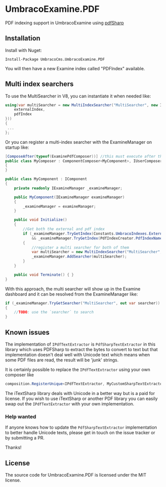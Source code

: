 # UmbracoExamine.PDF

PDF indexing support in UmbracoExamine using [pdfSharp](https://github.com/empira/PDFsharp)

## Installation

Install with Nuget:

    Install-Package UmbracoCms.UmbracoExamine.PDF
  
You will then have a new Examine index called "PDFIndex" available.

## Multi index searchers

To use the MultiSearcher in V8, you can instantiate it when needed like:

```cs
using(var multiSearcher = new MultiIndexSearcher("MultiSearcher", new IIndex[] { 
    externalIndex, 
	pdfIndex 
}))
{
 ...
};
```

Or you can register a multi-index searcher with the ExamineManager on startup like:

```cs
[ComposeAfter(typeof(ExaminePdfComposer))] //this must execute after the ExaminePdfComposer composer
public class MyComposer : ComponentComposer<MyComponent>, IUserComposer
{
}

public class MyComponent : IComponent
{
    private readonly IExamineManager _examineManager;

    public MyComponent(IExamineManager examineManager)
    {
        _examineManager = examineManager;
    }

    public void Initialize()
    {
        //Get both the external and pdf index
        if (_examineManager.TryGetIndex(Constants.UmbracoIndexes.ExternalIndexName, out var externalIndex)
            && _examineManager.TryGetIndex(PdfIndexCreator.PdfIndexName, out var pdfIndex))
        {
            //register a multi searcher for both of them
            var multiSearcher = new MultiIndexSearcher("MultiSearcher", new IIndex[] { externalIndex, pdfIndex });
            _examineManager.AddSearcher(multiSearcher);
        }
    }

    public void Terminate() { }
}
```

With this approach, the multi searcher will show up in the Examine dashboard and it can be resolved from the ExamineManager like:

```cs
if (_examineManager.TryGetSearcher("MultiSearcher", out var searcher))
{
    //TODO: use the `searcher` to search
}
```

## Known issues

The implementation of `IPdfTextExtractor` is `PdfSharpTextExtractor` in this library which uses PDFSharp to extract the bytes to convert to text but
that implementation doesn't deal well with Unicode text which means when some PDF files are read, the result will be 'junk' strings.

It is certainly possible to replace the `IPdfTextExtractor` using your own composer like

```cs
composition.RegisterUnique<IPdfTextExtractor, MyCustomSharpTextExtractor>();
```

The iTextSharp library deals with Unicode in a better way but is a paid for license. If you wish to use iTextSharp or another PDF library you can easily swap out the
`IPdfTextExtractor` with your own implementation.

### Help wanted

If anyone knows how to update the `PdfSharpTextExtractor` implementation to better handle Unicode texts, please get in touch on the issue tracker or by submitting a PR.

Thanks!

## License

The source code for UmbracoExamine.PDF is licensed under the MIT license. 
